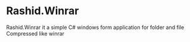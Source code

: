 # Rashid.Winrar
Rashid.Winrar it a simple C# windows form application for folder and file Compressed like winrar
